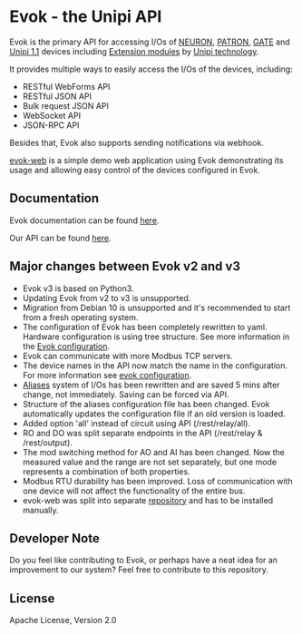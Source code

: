 # Evok - the Unipi API

Evok is the primary API for accessing I/Os of [NEURON], [PATRON], [GATE] and [Unipi 1.1] devices including [Extension modules] by [Unipi technology].

It provides multiple ways to easily access the I/Os of the devices, including:

- RESTful WebForms API
- RESTful JSON API
- Bulk request JSON API
- WebSocket API
- JSON-RPC API

Besides that, Evok also supports sending notifications via webhook.

[evok-web] is a simple demo web application using Evok demonstrating its usage and allowing easy control of the devices configured in Evok.

## Documentation

Evok documentation can be found [here](https://evok.readthedocs.io/).

Our API can be found [here](https://unipitechnology.stoplight.io/docs/evok/nufpnwh01hk75-evok).

## Major changes between Evok v2 and v3

- Evok v3 is based on Python3.
- Updating Evok from v2 to v3 is unsupported.
- Migration from Debian 10 is unsupported and it's recommended to start from a fresh operating system.
- The configuration of Evok has been completely rewritten to yaml. Hardware configuration is using tree structure. See more information in the [Evok configuration](https://evok.readthedocs.io/en/latest/configs/evok_configuration/).
- Evok can communicate with more Modbus TCP servers.
- The device names in the API now match the name in the configuration. For more information see [evok configuration](https://evok.readthedocs.io/en/latest/configs/evok_configuration/).
- [Aliases](https://evok.readthedocs.io/en/latest/configs/aliases/) system of I/Os has been rewritten and are saved 5 mins after change, not immediately. Saving can be forced via API.
- Structure of the aliases configuration file has been changed. Evok automatically updates the configuration file if an old version is loaded.
- Added option 'all' instead of circuit using API (/rest/relay/all).
- RO and DO was split separate endpoints in the API (/rest/relay & /rest/output).
- The mod switching method for AO and AI has been changed. Now the measured value and the range are not set separately, but one mode represents a combination of both properties.
- Modbus RTU durability has been improved. Loss of communication with one device will not affect the functionality of the entire bus.
- evok-web was split into separate [repository](https://github.com/UniPiTechnology/evok-web-jq) and has to be installed manually.

## Developer Note

Do you feel like contributing to Evok, or perhaps have a neat idea for an improvement to our system? Feel free to contribute to this repository.

## License

Apache License, Version 2.0

[NEURON]:https://www.unipi.technology/products/unipi-neuron-3?categoryId=2
[PATRON]:https://www.unipi.technology/products/unipi-patron-374
[GATE]:https://www.unipi.technology/products/unipi-gate-388
[Unipi 1.1]:https://www.unipi.technology/products/unipi-1-1-1-1-lite-19?categoryId=1
[Evok-web]:https://github.com/UniPiTechnology/evok-web-jq
[Extension modules]:https://www.unipi.technology/products?category=32
[Unipi technology]:https://www.unipi.technology/
